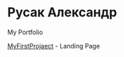 # Русак Александр
My Portfolio

[MyFirstProjaect](https://rskalex.github.io/Project_1/) - Landing Page
